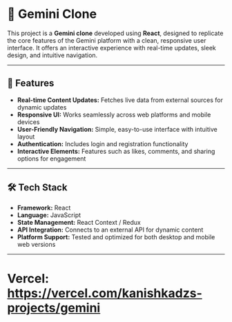 # 🌟 Gemini Clone

This project is a **Gemini clone** developed using **React**, designed to replicate the core features of the Gemini platform with a clean, responsive user interface. It offers an interactive experience with real-time updates, sleek design, and intuitive navigation.

---

## 📱 Features

- **Real-time Content Updates:** Fetches live data from external sources for dynamic updates
- **Responsive UI:** Works seamlessly across web platforms and mobile devices
- **User-Friendly Navigation:** Simple, easy-to-use interface with intuitive layout
- **Authentication:** Includes login and registration functionality
- **Interactive Elements:** Features such as likes, comments, and sharing options for engagement

---

## 🛠️ Tech Stack

- **Framework:** React
- **Language:** JavaScript
- **State Management:** React Context / Redux
- **API Integration:** Connects to an external API for dynamic content
- **Platform Support:** Tested and optimized for both desktop and mobile web versions

---
# Vercel: https://vercel.com/kanishkadzs-projects/gemini

